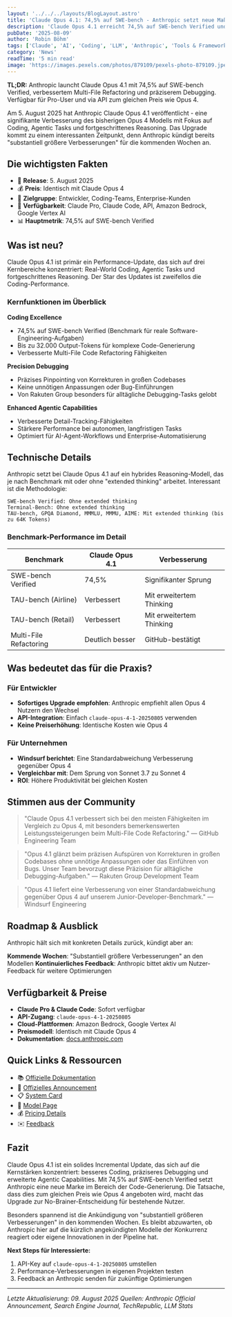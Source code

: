 ```yaml
---
layout: '../../../layouts/BlogLayout.astro'
title: 'Claude Opus 4.1: 74,5% auf SWE-bench - Anthropic setzt neue Maßstäbe beim Coding'
description: 'Claude Opus 4.1 erreicht 74,5% auf SWE-bench Verified und verbessert Multi-File Refactoring, Debugging und Agentic Tasks deutlich.'
pubDate: '2025-08-09'
author: 'Robin Böhm'
tags: ['Claude', 'AI', 'Coding', 'LLM', 'Anthropic', 'Tools & Frameworks']
category: 'News'
readTime: '5 min read'
image: 'https://images.pexels.com/photos/879109/pexels-photo-879109.jpeg?auto=compress&cs=tinysrgb&w=1200&h=600&dpr=2'
---
```


**TL;DR:** Anthropic launcht Claude Opus 4.1 mit 74,5% auf SWE-bench Verified, verbessertem Multi-File Refactoring und präziserem Debugging. Verfügbar für Pro-User und via API zum gleichen Preis wie Opus 4.

Am 5. August 2025 hat Anthropic Claude Opus 4.1 veröffentlicht - eine signifikante Verbesserung des bisherigen Opus 4 Modells mit Fokus auf Coding, Agentic Tasks und fortgeschrittenes Reasoning. Das Upgrade kommt zu einem interessanten Zeitpunkt, denn Anthropic kündigt bereits "substantiell größere Verbesserungen" für die kommenden Wochen an.

## Die wichtigsten Fakten

- 📅 **Release**: 5. August 2025
- 💰 **Preis**: Identisch mit Claude Opus 4 
- 🎯 **Zielgruppe**: Entwickler, Coding-Teams, Enterprise-Kunden
- 🔧 **Verfügbarkeit**: Claude Pro, Claude Code, API, Amazon Bedrock, Google Vertex AI
- 📊 **Hauptmetrik**: 74,5% auf SWE-bench Verified

## Was ist neu?

Claude Opus 4.1 ist primär ein Performance-Update, das sich auf drei Kernbereiche konzentriert: Real-World Coding, Agentic Tasks und fortgeschrittenes Reasoning. Der Star des Updates ist zweifellos die Coding-Performance.

### Kernfunktionen im Überblick

**Coding Excellence**
- 74,5% auf SWE-bench Verified (Benchmark für reale Software-Engineering-Aufgaben)
- Bis zu 32.000 Output-Tokens für komplexe Code-Generierung
- Verbesserte Multi-File Code Refactoring Fähigkeiten

**Precision Debugging**
- Präzises Pinpointing von Korrekturen in großen Codebases
- Keine unnötigen Anpassungen oder Bug-Einführungen
- Von Rakuten Group besonders für alltägliche Debugging-Tasks gelobt

**Enhanced Agentic Capabilities**
- Verbesserte Detail-Tracking-Fähigkeiten
- Stärkere Performance bei autonomen, langfristigen Tasks
- Optimiert für AI-Agent-Workflows und Enterprise-Automatisierung

## Technische Details

Anthropic setzt bei Claude Opus 4.1 auf ein hybrides Reasoning-Modell, das je nach Benchmark mit oder ohne "extended thinking" arbeitet. Interessant ist die Methodologie:

```
SWE-bench Verified: Ohne extended thinking
Terminal-Bench: Ohne extended thinking  
TAU-bench, GPQA Diamond, MMMLU, MMMU, AIME: Mit extended thinking (bis zu 64K Tokens)
```

### Benchmark-Performance im Detail

| Benchmark | Claude Opus 4.1 | Verbesserung |
|-----------|-----------------|--------------|
| SWE-bench Verified | 74,5% | Signifikanter Sprung |
| TAU-bench (Airline) | Verbessert | Mit erweitertem Thinking |
| TAU-bench (Retail) | Verbessert | Mit erweitertem Thinking |
| Multi-File Refactoring | Deutlich besser | GitHub-bestätigt |

## Was bedeutet das für die Praxis?

### Für Entwickler
- **Sofortiges Upgrade empfohlen**: Anthropic empfiehlt allen Opus 4 Nutzern den Wechsel
- **API-Integration**: Einfach `claude-opus-4-1-20250805` verwenden
- **Keine Preiserhöhung**: Identische Kosten wie Opus 4

### Für Unternehmen
- **Windsurf berichtet**: Eine Standardabweichung Verbesserung gegenüber Opus 4
- **Vergleichbar mit**: Dem Sprung von Sonnet 3.7 zu Sonnet 4
- **ROI**: Höhere Produktivität bei gleichen Kosten

## Stimmen aus der Community

> "Claude Opus 4.1 verbessert sich bei den meisten Fähigkeiten im Vergleich zu Opus 4, mit besonders bemerkenswerten Leistungssteigerungen beim Multi-File Code Refactoring."
> — GitHub Engineering Team

> "Opus 4.1 glänzt beim präzisen Aufspüren von Korrekturen in großen Codebases ohne unnötige Anpassungen oder das Einführen von Bugs. Unser Team bevorzugt diese Präzision für alltägliche Debugging-Aufgaben."
> — Rakuten Group Development Team

> "Opus 4.1 liefert eine Verbesserung von einer Standardabweichung gegenüber Opus 4 auf unserem Junior-Developer-Benchmark."
> — Windsurf Engineering

## Roadmap & Ausblick

Anthropic hält sich mit konkreten Details zurück, kündigt aber an:

**Kommende Wochen**: "Substantiell größere Verbesserungen" an den Modellen
**Kontinuierliches Feedback**: Anthropic bittet aktiv um Nutzer-Feedback für weitere Optimierungen

## Verfügbarkeit & Preise

- **Claude Pro & Claude Code**: Sofort verfügbar
- **API-Zugang**: `claude-opus-4-1-20250805`
- **Cloud-Plattformen**: Amazon Bedrock, Google Vertex AI
- **Preismodell**: Identisch mit Claude Opus 4
- **Dokumentation**: [docs.anthropic.com](https://docs.anthropic.com/en/docs/about-claude/models/overview)

## Quick Links & Ressourcen

- 📚 [Offizielle Dokumentation](https://docs.anthropic.com/en/docs/about-claude/models/overview)
- 📰 [Offizielles Announcement](https://www.anthropic.com/news/claude-opus-4-1)
- 📋 [System Card](https://www.anthropic.com/claude-opus-4-1-system-card)
- 🎯 [Model Page](https://www.anthropic.com/claude/opus)
- 💰 [Pricing Details](https://www.anthropic.com/pricing#api)
- ✉️ [Feedback](mailto:feedback@anthropic.com)

## Fazit

Claude Opus 4.1 ist ein solides Incremental Update, das sich auf die Kernstärken konzentriert: besseres Coding, präziseres Debugging und erweiterte Agentic Capabilities. Mit 74,5% auf SWE-bench Verified setzt Anthropic eine neue Marke im Bereich der Code-Generierung. Die Tatsache, dass dies zum gleichen Preis wie Opus 4 angeboten wird, macht das Upgrade zur No-Brainer-Entscheidung für bestehende Nutzer.

Besonders spannend ist die Ankündigung von "substantiell größeren Verbesserungen" in den kommenden Wochen. Es bleibt abzuwarten, ob Anthropic hier auf die kürzlich angekündigten Modelle der Konkurrenz reagiert oder eigene Innovationen in der Pipeline hat.

**Next Steps für Interessierte:**
1. API-Key auf `claude-opus-4-1-20250805` umstellen
2. Performance-Verbesserungen in eigenen Projekten testen
3. Feedback an Anthropic senden für zukünftige Optimierungen

---

*Letzte Aktualisierung: 09. August 2025*
*Quellen: Anthropic Official Announcement, Search Engine Journal, TechRepublic, LLM Stats*
